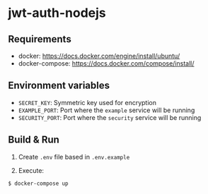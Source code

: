 # jwt-auth-nodejs

## Requirements

- docker: https://docs.docker.com/engine/install/ubuntu/
- docker-compose: https://docs.docker.com/compose/install/

## Environment variables

- `SECRET_KEY`: Symmetric key used for encryption
- `EXAMPLE_PORT`: Port where the `example` service will be running
- `SECURITY_PORT`: Port where the `security` service will be running

## Build & Run

1. Create `.env` file based in `.env.example`

2. Execute:

```
$ docker-compose up
```
